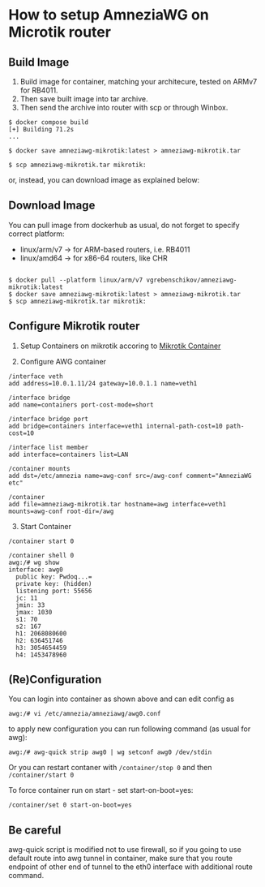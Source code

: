 # How to setup AmneziaWG on Microtik router

## Build Image

1. Build image for container, matching your architecure, tested on ARMv7 for RB4011.
2. Then save built image into tar archive.
3. Then send the archive into router with scp or through Winbox.

```shell
$ docker compose build
[+] Building 71.2s
...

$ docker save amneziawg-mikrotik:latest > amneziawg-mikrotik.tar

$ scp amneziawg-mikrotik.tar mikrotik:
```

or, instead, you can download image as explained below:

## Download Image

You can pull image from dockerhub as usual, do not forget to specify correct
platform:

- linux/arm/v7 -> for ARM-based routers, i.e. RB4011
- linux/amd64 -> for x86-64 routers, like CHR

```shell

$ docker pull --platform linux/arm/v7 vgrebenschikov/amneziawg-mikrotik:latest
$ docker save amneziawg-mikrotik:latest > amneziawg-mikrotik.tar
$ scp amneziawg-mikrotik.tar mikrotik:
```

## Configure Mikrotik router

1. Setup Containers on mikrotik accoring to [Mikrotik Container](https://help.mikrotik.com/docs/display/ROS/Container)

2. Configure AWG container

```shell
/interface veth
add address=10.0.1.11/24 gateway=10.0.1.1 name=veth1

/interface bridge
add name=containers port-cost-mode=short

/interface bridge port
add bridge=containers interface=veth1 internal-path-cost=10 path-cost=10

/interface list member
add interface=containers list=LAN

/container mounts
add dst=/etc/amnezia name=awg-conf src=/awg-conf comment="AmneziaWG etc"

/container
add file=amneziawg-mikrotik.tar hostname=awg interface=veth1 mounts=awg-conf root-dir=/awg
```

3. Start Container

```shell
/container start 0

/container shell 0
awg:/# wg show
interface: awg0
  public key: Pwdoq...=
  private key: (hidden)
  listening port: 55656
  jc: 11
  jmin: 33
  jmax: 1030
  s1: 70
  s2: 167
  h1: 2068080600
  h2: 636451746
  h3: 3054654459
  h4: 1453478960
```

## (Re)Configuration 

You can login into container as shown above and can edit config as 

```shell
awg:/# vi /etc/amnezia/amneziawg/awg0.conf
```

to apply new configuration you can run following command (as usual for awg):

```shell
awg:/# awg-quick strip awg0 | wg setconf awg0 /dev/stdin
```

Or you can restart contaner with `/container/stop 0` and then `/container/start 0`

To force container run on start - set start-on-boot=yes:

```shell
/container/set 0 start-on-boot=yes
```

## Be careful

awg-quick script is modified not to use firewall, 
so if you going to use default route into awg tunnel in container,
make sure that you route endpoint of other end of tunnel to the eth0 interface with additional route command.
